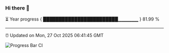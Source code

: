### Hi there 👋

⏳ Year progress { ████████████████████████▁▁▁▁▁▁ } 81.99 %

---

⏰ Updated on Mon, 27 Oct 2025 06:41:45 GMT

![Progress Bar CI](https://github.com/DhruviPatel157/GitHub-Actions-Demo/workflows/Progress%20Bar%20CI/badge.svg)
